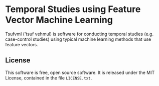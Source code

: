 Temporal Studies using Feature Vector Machine Learning
======================================================


Tsufvml ('tsuf vehmul) is software for conducting temporal studies
(e.g. case-control studies) using typical machine learning methods that
use feature vectors.


License
-------

This software is free, open source software.  It is released under the
MIT License, contained in the file `LICENSE.txt`.
